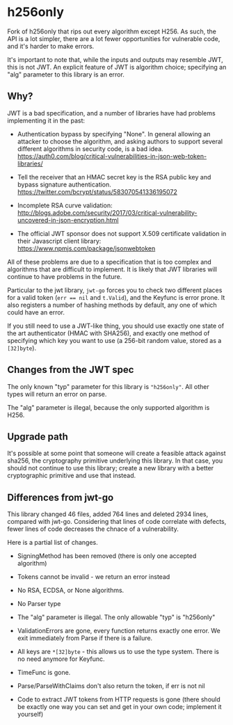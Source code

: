 # h256only

Fork of h256only that rips out every algorithm except H256. As such, the API is
a lot simpler, there are a lot fewer opportunities for vulnerable code, and it's
harder to make errors.

It's important to note that, while the inputs and outputs may resemble JWT, this
is not JWT. An explicit feature of JWT is algorithm choice; specifying an
"alg" parameter to this library is an error.

## Why?

JWT is a bad specification, and a number of libraries have had problems
implementing it in the past:

- Authentication bypass by specifying "None". In general allowing an attacker to
choose the algorithm, and asking authors to support several different algorithms
in security code, is a bad idea. https://auth0.com/blog/critical-vulnerabilities-in-json-web-token-libraries/

- Tell the receiver that an HMAC secret key is the RSA public key and bypass
  signature authentication. https://twitter.com/bcrypt/status/583070541336195072

- Incomplete RSA curve validation: http://blogs.adobe.com/security/2017/03/critical-vulnerability-uncovered-in-json-encryption.html

- The official JWT sponsor does not support X.509 certificate validation in
  their Javascript client library: https://www.npmjs.com/package/jsonwebtoken

All of these problems are due to a specification that is too complex and
algorithms that are difficult to implement. It is likely that JWT libraries will
continue to have problems in the future.

Particular to the jwt library, `jwt-go` forces you to check two different places
for a valid token (`err == nil` and `t.Valid`), and the Keyfunc is error prone.
It also registers a number of hashing methods by default, any one of which could
have an error.

If you still need to use a JWT-like thing, you should use exactly one state of
the art authenticator (HMAC with SHA256), and exactly one method of specifying
which key you want to use (a 256-bit random value, stored as a `[32]byte`).

## Changes from the JWT spec

The only known "typ" parameter for this library is `"h256only"`. All other types
will return an error on parse.

The "alg" parameter is illegal, because the only supported algorithm is H256.

## Upgrade path

It's possible at some point that someone will create a feasible attack against
sha256, the cryptography primitive underlying this library. In that case, you
should not continue to use this library; create a new library with a better
cryptographic primitive and use that instead.

## Differences from jwt-go

This library changed 46 files, added 764 lines and deleted 2934 lines, compared
with jwt-go. Considering that lines of code correlate with defects, fewer lines
of code decreases the chnace of a vulnerability.

Here is a partial list of changes.

- SigningMethod has been removed (there is only one accepted algorithm)

- Tokens cannot be invalid - we return an error instead

- No RSA, ECDSA, or None algorithms.

- No Parser type

- The "alg" parameter is illegal. The only allowable "typ" is "h256only"

- ValidationErrors are gone, every function returns exactly one error. We exit
immediately from Parse if there is a failure.

- All keys are `*[32]byte` - this allows us to use the type system. There is no need anymore for Keyfunc.

- TimeFunc is gone.

- Parse/ParseWithClaims don't also return the token, if err is not nil

- Code to extract JWT tokens from HTTP requests is gone (there should be exactly
  one way you can set and get in your own code; implement it yourself)
